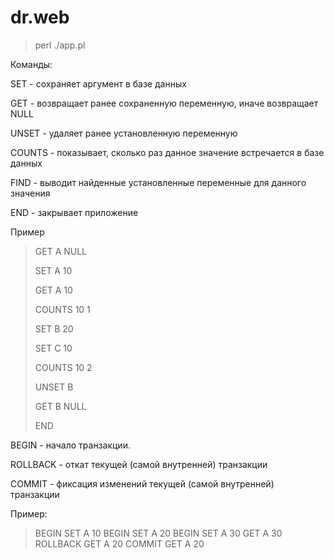 # dr.web

> perl ./app.pl

Команды:

SET    - сохраняет аргумент в базе данных

GET    - возвращает ранее сохраненную переменную, иначе возвращает NULL

UNSET  - удаляет ранее установленную переменную

COUNTS - показывает, сколько раз данное значение встречается в базе данных

FIND   - выводит найденные установленные переменные для данного значения

END    - закрывает приложение

Пример

> GET A
NULL
>
> SET A 10
>
> GET A
10
>
> COUNTS 10
1
>
> SET B 20
>
> SET C 10
>
> COUNTS 10
2
>
> UNSET B
>
> GET B
NULL
>
> END


BEGIN    - начало транзакции.

ROLLBACK - откат текущей (самой внутренней) транзакции

COMMIT   - фиксация изменений текущей (самой внутренней) транзакции


Пример:

> BEGIN
> SET A 10
> BEGIN
> SET A 20
> BEGIN
> SET A 30
> GET A
30
> ROLLBACK
> GET A
20
> COMMIT
> GET A
20
